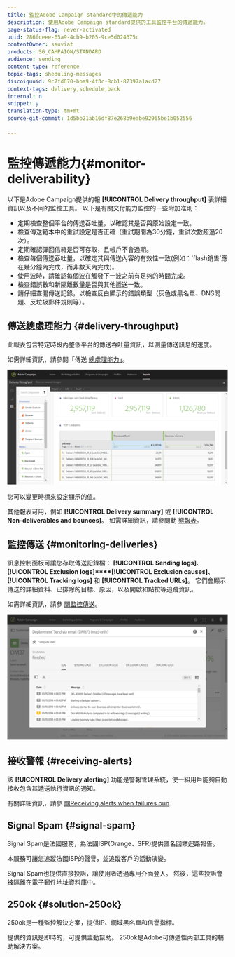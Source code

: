 ```yaml
---
title: 監控Adobe Campaign standard中的傳遞能力
description: 使用Adobe Campaign standard提供的工具監控平台的傳遞能力。
page-status-flag: never-activated
uuid: 286fceee-65a9-4cb9-b205-9ce5d024675c
contentOwner: sauviat
products: SG_CAMPAIGN/STANDARD
audience: sending
content-type: reference
topic-tags: sheduling-messages
discoiquuid: 9c7fd670-bba9-4f3c-8cb1-87397a1acd27
context-tags: delivery,schedule,back
internal: n
snippet: y
translation-type: tm+mt
source-git-commit: 1d5bb21ab16df87e268b9eabe92965be1b052556

---
```



# 監控傳遞能力{#monitor-deliverability}

以下是Adobe Campaign提供的報 **[!UICONTROL Delivery throughput]** 表詳細資訊以及不同的監控工具。 以下是有關交付能力監控的一些附加准則：
* 定期檢查整個平台的傳送吞吐量，以確認其是否與原始設定一致。
* 檢查傳送範本中的重試設定是否正確（重試期間為30分鐘，重試次數超過20次）。
* 定期確認彈回信箱是否可存取，且帳戶不會過期。
* 檢查每個傳送吞吐量，以確定其與傳送內容的有效性一致(例如：'flash銷售'應在幾分鐘內完成，而非數天內完成)。
* 使用波時，請確認每個波在觸發下一波之前有足夠的時間完成。
* 檢查錯誤數和新隔離數量是否與其他遞送一致。
* 請仔細查閱傳送記錄，以檢查反白顯示的錯誤類型（灰色或黑名單、DNS問題、反垃圾郵件規則等）。

## 傳送總處理能力 {#delivery-throughput}

此報表包含特定時段內整個平台的傳送吞吐量資訊，以測量傳送訊息的速度。

如需詳細資訊，請參閱「傳送 [總處理能力」](../../reporting/using/delivery-throughput.md)。

![](assets/delivery_reports_1.png)

您可以變更時標來設定顯示的值。

其他報表可用，例如 **[!UICONTROL Delivery summary]** 或 **[!UICONTROL Non-deliverables and bounces]**。 如需詳細資訊，請參閱動 [態報表](../../reporting/using/about-dynamic-reports.md)。

## 監控傳送 {#monitoring-deliveries}

訊息控制面板可讓您存取傳送記錄檔： **[!UICONTROL Sending logs]**、 **[!UICONTROL Exclusion logs]****[!UICONTROL Exclusion causes]**、 **[!UICONTROL Tracking logs]** 和 **[!UICONTROL Tracked URLs]**。 它們會顯示傳送的詳細資料、已排除的目標、原因，以及開啟和點按等追蹤資訊。

如需詳細資訊，請參 [閱監控傳送](../../sending/using/monitoring-a-delivery.md)。

![](assets/sending_delivery1.png)

## 接收警報 {#receiving-alerts}

該 **[!UICONTROL Delivery alerting]** 功能是警報管理系統，使一組用戶能夠自動接收包含其遞送執行資訊的通知。

有關詳細資訊，請參 [閱Receiving alerts when failures oun](../../sending/using/receiving-alerts-when-failures-happen.md).

## Signal Spam {#signal-spam}

Signal Spam是法國服務，為法國ISP(Orange、SFR)提供匿名回饋迴路報告。

本服務可讓您追蹤法國ISP的聲譽，並追蹤客戶的活動演變。

Signal Spam也提供直接投訴，讓使用者透過專用介面登入。 然後，這些投訴會被隔離在電子郵件地址資料庫中。

## 250ok {#solution-250ok}

250ok是一種監控解決方案，提供IP、網域黑名單和信譽指標。

提供的資訊是即時的，可提供主動幫助。 250ok是Adobe可傳遞性內部工具的輔助解決方案。
